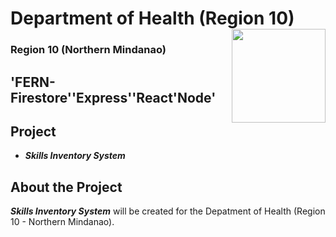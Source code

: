 # Department of Health (Region 10) <img src="https://www.freelogovectors.net/wp-content/uploads/2022/02/doh_logo_department_of_health-freelogovectors.net_.png" width="150" height="150" align="right"> 
### Region 10 (Northern Mindanao)
## 'FERN-Firestore''Express''React'Node'
##
## Project
* **_Skills Inventory System_**

## About the Project
**_Skills Inventory System_** will be created for the Depatment of Health (Region 10 - Northern Mindanao). 


